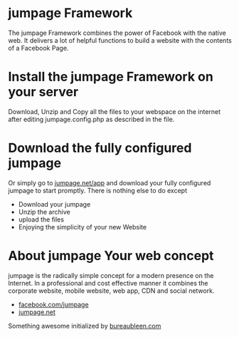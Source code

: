 jumpage Framework
=================

The jumpage Framework combines the power of Facebook with the native web. It delivers a lot of helpful functions to build a website with the contents of a Facebook Page.

Install the jumpage Framework on your server
============================================

Download, Unzip and Copy all the files to your webspace on the internet after editing jumpage.config.php as described in the file.

Download the fully configured jumpage
=====================================

Or simply go to [jumpage.net/app](http://jumpage.net/app) and download your fully configured jumpage to start promptly. There is nothing else to do except

- Download your jumpage
- Unzip the archive
- upload the files
- Enjoying the simplicity of your new Website

About jumpage Your web concept
==============================

jumpage is the radically simple concept for a modern presence on the Internet. In a professional and cost effective manner it combines the corporate website, mobile website, web app, CDN and social network.

- [facebook.com/jumpage](http://www.facebook.com/jumpage)
- [jumpage.net](http://jumpage.net)

Something awesome initialized by
[bureaubleen.com](http://bureaubleen.com)
